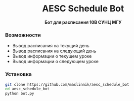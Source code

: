 <h1 align="center">
AESC Schedule Bot
</h1>

<p align="center"><strong>Бот для расписания 10В СУНЦ МГУ</strong></p>

### Возможности

- Вывод расписания на текущий день
- Вывод расписания на следующий день
- Вывод информации о текущем уроке
- Вывод информации о следующем уроке

### Установка

```bash
git clone https://github.com/maslinnik/aesc_schedule_bot
cd aesc_schedule_bot
python bot.py
```

